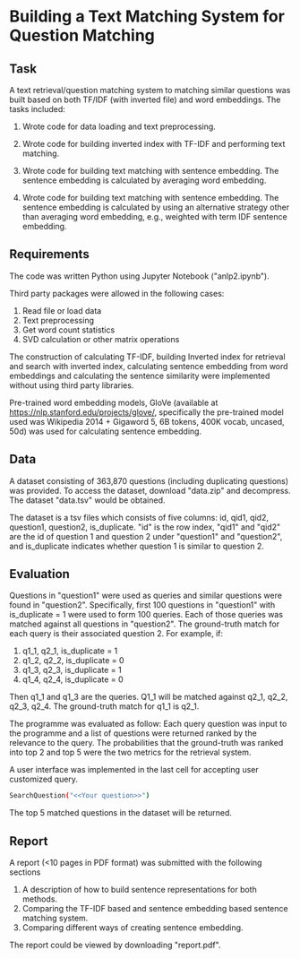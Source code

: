 # Building a Text Matching System for Question Matching

## Task
A text retrieval/question matching system to matching similar questions was built based on both TF/IDF
(with inverted file) and word embeddings. The tasks included:

1. Wrote code for data loading and text preprocessing.

2. Wrote code for building inverted index with TF-IDF and performing text matching.

3. Wrote code for building text matching with sentence embedding. The sentence embedding is calculated by averaging word embedding.

4. Wrote code for building text matching with sentence embedding. The sentence embedding is calculated by using an alternative strategy other than averaging word embedding, e.g., weighted with term IDF sentence embedding.

## Requirements
The code was written Python using Jupyter Notebook ("anlp2.ipynb"). 

Third party packages were allowed in the following cases:
1. Read file or load data
2. Text preprocessing
3. Get word count statistics
4. SVD calculation or other matrix operations

The construction of calculating TF-IDF, building Inverted index for retrieval and search with inverted index, calculating sentence embedding from word embeddings and calculating the sentence similarity were implemented without using third party libraries.

Pre-trained word embedding models, GloVe (available at https://nlp.stanford.edu/projects/glove/, specifically the pre-trained model used was Wikipedia 2014 + Gigaword 5, 6B tokens, 400K vocab, uncased, 50d) was used for calculating sentence embedding.

## Data
A dataset consisting of 363,870 questions (including duplicating questions) was provided. To access the dataset, download "data.zip" and decompress. The dataset "data.tsv" would be obtained.

The dataset is a tsv files which consists of five columns: id, qid1, qid2, question1, question2, is_duplicate. "id" is the row index, "qid1" and "qid2" are the id of question 1 and question 2 under "question1" and "question2", and is_duplicate indicates whether question 1 is similar to question 2.

## Evaluation
Questions in "question1" were used as queries and similar questions were found in "question2". Specifically, first 100 questions in "question1" with is_duplicate = 1 were used to form 100 queries. Each of those queries was matched against all questions in "question2". The ground-truth match for each query is their associated question 2. For example, if:

1. q1_1, q2_1, is_duplicate = 1
2. q1_2, q2_2, is_duplicate = 0
3. q1_3, q2_3, is_duplicate = 1
4. q1_4, q2_4, is_duplicate = 0

Then q1_1 and q1_3 are the queries. Q1_1 will be matched against q2_1, q2_2, q2_3, q2_4. The ground-truth match for q1_1 is q2_1. 

The programme was evaluated as follow: Each query question was input to the programme and a list of questions were returned ranked by the relevance to the query. The probabilities that the ground-truth was ranked into top 2 and top 5 were the two metrics for the retrieval system.

A user interface was implemented in the last cell for accepting user customized query. 
```bash
SearchQuestion("<<Your question>>")
```
The top 5 matched questions in the dataset will be returned.

## Report 
A report (<10 pages in PDF format) was submitted with the following sections 

1. A description of how to build sentence representations for both methods.
2. Comparing the TF-IDF based and sentence embedding based sentence matching system.
3. Comparing different ways of creating sentence embedding.

The report could be viewed by downloading "report.pdf".
